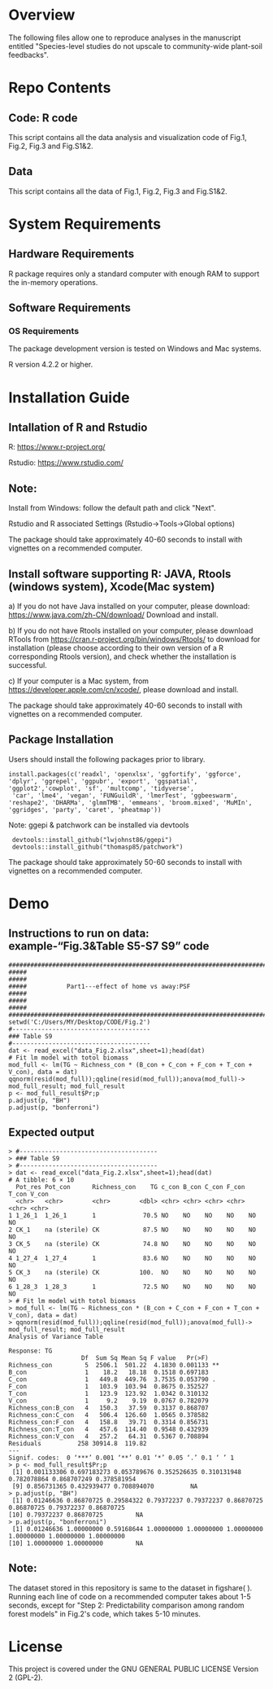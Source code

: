 # Overview
The following files allow one to reproduce analyses in the manuscript entitled "Species-level studies do not upscale to community-wide plant-soil feedbacks".
# Repo Contents
## Code: R code
This script contains all the data analysis and visualization code of Fig.1, Fig.2, Fig.3 and Fig.S1&2.
## Data  
This script contains all the data of Fig.1, Fig.2, Fig.3 and Fig.S1&2.

# System Requirements
## Hardware Requirements
R package requires only a standard computer with enough RAM to support the in-memory operations.
## Software Requirements
### OS Requirements
The package development version is tested on Windows and Mac systems. 

R version 4.2.2 or higher. 

# Installation Guide
## Intallation of R and Rstudio
R: https://www.r-project.org/

Rstudio: https://www.rstudio.com/

## Note: 

Install from Windows: follow the default path and click "Next".

Rstudio and R associated Settings (Rstudio->Tools->Global options)

The package should take approximately 40-60 seconds to install with vignettes on a recommended computer.

## Install software supporting R: JAVA, Rtools (windows system), Xcode(Mac system)

a) If you do not have Java installed on your computer, 
please download: https://www.java.com/zh-CN/download/ Download and install.

b) If you do not have Rtools installed on your computer, 
please download RTools from https://cran.r-project.org/bin/windows/Rtools/ to download for installation (please choose according to their own version of a R corresponding Rtools version), and check whether the installation is successful.

c) If your computer is a Mac system, 
from https://developer.apple.com/cn/xcode/, please download and install.

The package should take approximately 40-60 seconds to install with vignettes on a recommended computer.

## Package Installation
Users should install the following packages prior to library.
~~~
install.packages(c('readxl', 'openxlsx', 'ggfortify', 'ggforce', 'dplyr', 'ggrepel', 'ggpubr', 'export', 'ggspatial', 'ggplot2','cowplot', 'sf', 'multcomp', 'tidyverse',
 'car', 'lme4', 'vegan', 'FUNGuildR', 'lmerTest', 'ggbeeswarm', 'reshape2', 'DHARMa', 'glmmTMB', 'emmeans', 'broom.mixed', 'MuMIn', 'ggridges', 'party', 'caret', 'pheatmap'))
~~~

Note: ggepi & patchwork can be installed via devtools 
~~~
 devtools::install_github("lwjohnst86/ggepi")
 devtools::install_github("thomasp85/patchwork")
~~~

The package should take approximately 50-60 seconds to install with vignettes on a recommended computer.

# Demo
## Instructions to run on data: example-“Fig.3&Table S5-S7 S9” code
~~~
##################################################################################
#####                                                                        ##### 
#####           Part1---effect of home vs away:PSF                           #####
#####                                                                        #####  
##################################################################################
setwd('C:/Users/MY/Desktop/CODE/Fig.2')
#--------------------------------------
### Table S9
#--------------------------------------
dat <- read_excel("data_Fig.2.xlsx",sheet=1);head(dat)
# Fit lm model with totol biomass
mod_full <- lm(TG ~ Richness_con * (B_con + C_con + F_con + T_con + V_con), data = dat)
qqnorm(resid(mod_full));qqline(resid(mod_full));anova(mod_full)-> mod_full_result; mod_full_result
p <- mod_full_result$Pr;p 
p.adjust(p, "BH")
p.adjust(p, "bonferroni")
~~~
## Expected output
~~~
> #--------------------------------------
> ### Table S9
> #--------------------------------------
> dat <- read_excel("data_Fig.2.xlsx",sheet=1);head(dat)
# A tibble: 6 × 10
  Pot_res Pot_con      Richness_con    TG c_con B_con C_con F_con T_con V_con
  <chr>   <chr>        <chr>        <dbl> <chr> <chr> <chr> <chr> <chr> <chr>
1 1_26_1  1_26_1       1             70.5 NO    NO    NO    NO    NO    NO   
2 CK_1    na (sterile) CK            87.5 NO    NO    NO    NO    NO    NO   
3 CK_5    na (sterile) CK            74.8 NO    NO    NO    NO    NO    NO   
4 1_27_4  1_27_4       1             83.6 NO    NO    NO    NO    NO    NO   
5 CK_3    na (sterile) CK           100.  NO    NO    NO    NO    NO    NO   
6 1_28_3  1_28_3       1             72.5 NO    NO    NO    NO    NO    NO   
> # Fit lm model with totol biomass
> mod_full <- lm(TG ~ Richness_con * (B_con + C_con + F_con + T_con + V_con), data = dat)
> qqnorm(resid(mod_full));qqline(resid(mod_full));anova(mod_full)-> mod_full_result; mod_full_result
Analysis of Variance Table

Response: TG
                    Df  Sum Sq Mean Sq F value   Pr(>F)   
Richness_con         5  2506.1  501.22  4.1830 0.001133 **
B_con                1    18.2   18.18  0.1518 0.697183   
C_con                1   449.8  449.76  3.7535 0.053790 . 
F_con                1   103.9  103.94  0.8675 0.352527   
T_con                1   123.9  123.92  1.0342 0.310132   
V_con                1     9.2    9.19  0.0767 0.782079   
Richness_con:B_con   4   150.3   37.59  0.3137 0.868707   
Richness_con:C_con   4   506.4  126.60  1.0565 0.378582   
Richness_con:F_con   4   158.8   39.71  0.3314 0.856731   
Richness_con:T_con   4   457.6  114.40  0.9548 0.432939   
Richness_con:V_con   4   257.2   64.31  0.5367 0.708894   
Residuals          258 30914.8  119.82                    
---
Signif. codes:  0 ‘***’ 0.001 ‘**’ 0.01 ‘*’ 0.05 ‘.’ 0.1 ‘ ’ 1
> p <- mod_full_result$Pr;p 
 [1] 0.001133306 0.697183273 0.053789676 0.352526635 0.310131948 0.782078864 0.868707249 0.378581954
 [9] 0.856731365 0.432939477 0.708894070          NA
> p.adjust(p, "BH")
 [1] 0.01246636 0.86870725 0.29584322 0.79372237 0.79372237 0.86870725 0.86870725 0.79372237 0.86870725
[10] 0.79372237 0.86870725         NA
> p.adjust(p, "bonferroni")
 [1] 0.01246636 1.00000000 0.59168644 1.00000000 1.00000000 1.00000000 1.00000000 1.00000000 1.00000000
[10] 1.00000000 1.00000000         NA
~~~
## Note: 
The dataset stored in this repository is same to the dataset in figshare( ).
Running each line of code on a recommended computer takes about 1-5 seconds, except for "Step 2: Predictability comparison among random forest models" in Fig.2's code, which takes 5-10 minutes.

# License
This project is covered under the GNU GENERAL PUBLIC LICENSE Version 2 (GPL-2).
